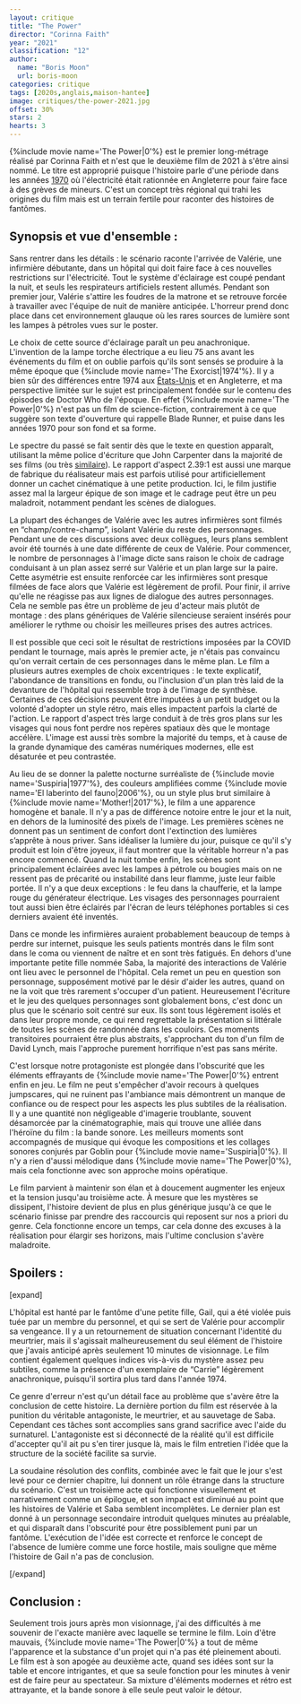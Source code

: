 ```yaml
---
layout: critique
title: "The Power"
director: "Corinna Faith"
year: "2021"
classification: "12"
author:
  name: "Boris Moon"
  url: boris-moon
categories: critique
tags: [2020s,anglais,maison-hantee]
image: critiques/the-power-2021.jpg
offset: 30%
stars: 2
hearts: 3
---
```


{%include movie name='The Power|0'%} est le premier long-métrage réalisé par Corinna Faith et n'est que le deuxième film de 2021 à s'être ainsi nommé. Le titre est approprié puisque l'histoire parle d'une période dans les années [1970](1970s) où l'électricité était rationnée en Angleterre pour faire face à des grèves de mineurs. C'est un concept très régional qui trahi les origines du film mais est un terrain fertile pour raconter des histoires de fantômes.

## Synopsis et vue d'ensemble :

Sans rentrer dans les détails : le scénario raconte l'arrivée de Valérie, une infirmière débutante, dans un hôpital qui doit faire face à ces nouvelles restrictions sur l'électricité. Tout le système d'éclairage est coupé pendant la nuit, et seuls les respirateurs artificiels restent allumés. Pendant son premier jour, Valérie s'attire les foudres de la matrone et se retrouve forcée à travailler avec l'équipe de nuit de manière anticipée. L'horreur prend donc place dans cet environnement glauque où les rares sources de lumière sont les lampes à pétroles vues sur le poster.

Le choix de cette source d'éclairage paraît un peu anachronique. L'invention de la lampe torche électrique a eu lieu 75 ans avant les événements du film et on oublie parfois qu'ils sont sensés se produire à la même époque que {%include movie name='The Exorcist|1974'%}. Il y a bien sûr des différences entre 1974 aux [États-Unis](americain) et en Angleterre, et ma perspective limitée sur le sujet est principalement fondée sur le contenu des épisodes de Doctor Who de l'époque. En effet {%include movie name='The Power|0'%} n'est pas un film de science-fiction, contrairement à ce que suggère son texte d'ouverture qui rappelle Blade Runner, et puise dans les années 1970 pour son fond et sa forme.

Le spectre du passé se fait sentir dès que le texte en question apparaît, utilisant la même police d'écriture que John Carpenter dans la majorité de ses films (ou très [similaire](https://en.wikipedia.org/wiki/Albertus_(typeface))). Le rapport d'aspect 2.39:1 est aussi une marque de fabrique du réalisateur mais est parfois utilisé pour artificiellement donner un cachet cinématique à une petite production. Ici, le film justifie assez mal la largeur épique de son image et le cadrage peut être un peu maladroit, notamment pendant les scènes de dialogues.

La plupart des échanges de Valérie avec les autres infirmières sont filmés en “champ/contre-champ”, isolant Valérie du reste des personnages. Pendant une de ces discussions avec deux collègues, leurs plans semblent avoir été tournés à une date différente de ceux de Valérie. Pour commencer, le nombre de personnages à l'image dicte sans raison le choix de cadrage conduisant à un plan assez serré sur Valérie et un plan large sur la paire. Cette asymétrie est ensuite renforcée car les infirmières sont presque filmées de face alors que Valérie est légèrement de profil. Pour finir, il arrive qu'elle ne réagisse pas aux lignes de dialogue des autres personnages. Cela ne semble pas être un problème de jeu d'acteur mais plutôt de montage : des plans génériques de Valérie silencieuse seraient insérés pour améliorer le rythme ou choisir les meilleures prises des autres actrices.

Il est possible que ceci soit le résultat de restrictions imposées par la COVID pendant le tournage, mais après le premier acte, je n'étais pas convaincu qu'on verrait certain de ces personnages dans le même plan. Le film a plusieurs autres exemples de choix excentriques : le texte explicatif, l'abondance de transitions en fondu, ou l'inclusion d'un plan très laid de la devanture de l'hôpital qui ressemble trop à de l'image de synthèse. Certaines de ces décisions peuvent être imputées à un petit budget ou la volonté d'adopter un style rétro, mais elles impactent parfois la clarté de l'action. Le rapport d'aspect très large conduit à de très gros plans sur les visages qui nous font perdre nos repères spatiaux dès que le montage accélère. L'image est aussi très sombre la majorité du temps, et à cause de la grande dynamique des caméras numériques modernes, elle est désaturée et peu contrastée.

Au lieu de se donner la palette nocturne surréaliste de {%include movie name='Suspiria|1977'%}, des couleurs amplifiées comme {%include movie name='El laberinto del fauno|2006'%}, ou un style plus brut similaire à {%include movie name='Mother!|2017'%}, le film a une apparence homogène et banale. Il n'y a pas de différence notoire entre le jour et la nuit, en dehors de la luminosité des pixels de l'image. Les premières scènes ne donnent pas un sentiment de confort dont l'extinction des lumières s’apprête à nous priver. Sans idéaliser la lumière du jour, puisque ce qu'il s'y produit est loin d'être joyeux, il faut montrer que la véritable horreur n'a pas encore commencé. Quand la nuit tombe enfin, les scènes sont principalement éclairées avec les lampes à pétrole ou bougies mais on ne ressent pas de précarité ou instabilité dans leur flamme, juste leur faible portée. Il n'y a que deux exceptions : le feu dans la chaufferie, et la lampe rouge du générateur électrique. Les visages des personnages pourraient tout aussi bien être éclairés par l'écran de leurs téléphones portables si ces derniers avaient été inventés.

Dans ce monde les infirmières auraient probablement beaucoup de temps à perdre sur internet, puisque les seuls patients montrés dans le film sont dans le coma ou viennent de naître et en sont très fatigués. En dehors d'une importante petite fille nommée Saba, la majorité des interactions de Valérie ont lieu avec le personnel de l'hôpital. Cela remet un peu en question son personnage, supposément motivé par le désir d'aider les autres, quand on ne la voit que très rarement s'occuper d'un patient. Heureusement l'écriture et le jeu des quelques personnages sont globalement bons, c'est donc un plus que le scénario soit centré sur eux. Ils sont tous légèrement isolés et dans leur propre monde, ce qui rend regrettable la présentation si littérale de toutes les scènes de randonnée dans les couloirs. Ces moments transitoires pourraient être plus abstraits, s'approchant du ton d'un film de David Lynch, mais l'approche purement horrifique n'est pas sans mérite.

C'est lorsque notre protagoniste est plongée dans l'obscurité que les éléments effrayants de {%include movie name='The Power|0'%} entrent enfin en jeu. Le film ne peut s'empêcher d'avoir recours à quelques jumpscares, qui ne ruinent pas l'ambiance mais démontrent un manque de confiance ou de respect pour les aspects les plus subtiles de la réalisation. Il y a une quantité non négligeable d'imagerie troublante, souvent désamorcée par la cinématographie, mais qui trouve une alliée dans l'héroïne du film : la bande sonore. Les meilleurs moments sont accompagnés de musique qui évoque les compositions et les collages sonores conjurés par Goblin pour {%include movie name='Suspiria|0'%}. Il n'y a rien d'aussi mélodique dans {%include movie name='The Power|0'%}, mais cela fonctionne avec son approche moins opératique.

Le film parvient à maintenir son élan et à doucement augmenter les enjeux et la tension jusqu'au troisième acte. À mesure que les mystères se dissipent, l'histoire devient de plus en plus générique jusqu'à ce que le scénario finisse par prendre des raccourcis qui reposent sur nos a priori du genre. Cela fonctionne encore un temps, car cela donne des excuses à la réalisation pour élargir ses horizons, mais l'ultime conclusion s'avère maladroite.

## Spoilers :

[expand]

L'hôpital est hanté par le fantôme d'une petite fille, Gail, qui a été violée puis tuée par un membre du personnel, et qui se sert de Valérie pour accomplir sa vengeance. Il y a un retournement de situation concernant l'identité du meurtrier, mais il s'agissait malheureusement du seul élément de l'histoire que j'avais anticipé après seulement 10 minutes de visionnage. Le film contient également quelques indices vis-à-vis du mystère assez peu subtiles, comme la présence d'un exemplaire de “Carrie” légèrement anachronique, puisqu'il sortira plus tard dans l'année 1974.

Ce genre d'erreur n'est qu'un détail face au problème que s'avère être la conclusion de cette histoire. La dernière portion du film est réservée à la punition du véritable antagoniste, le meurtrier, et au sauvetage de Saba. Cependant ces tâches sont accomplies sans grand sacrifice avec l'aide du surnaturel. L'antagoniste est si déconnecté de la réalité qu'il est difficile d'accepter qu'il ait pu s'en tirer jusque là, mais le film entretien l'idée que la structure de la société facilite sa survie.

La soudaine résolution des conflits, combinée avec le fait que le jour s'est levé pour ce dernier chapitre, lui donnent un rôle étrange dans la structure du scénario. C'est un troisième acte qui fonctionne visuellement et narrativement comme un épilogue, et son impact est diminué au point que les histoires de Valérie et Saba semblent incomplètes. Le dernier plan est donné à un personnage secondaire introduit quelques minutes au préalable, et qui disparaît dans l'obscurité pour être possiblement puni par un fantôme. L'exécution de l'idée est correcte et renforce le concept de l'absence de lumière comme une force hostile, mais souligne que même l'histoire de Gail n'a pas de conclusion.

[/expand]

## Conclusion :

Seulement trois jours après mon visionnage, j'ai des difficultés à me souvenir de l'exacte manière avec laquelle se termine le film. Loin d'être mauvais, {%include movie name='The Power|0'%} a tout de même l'apparence et la substance d'un projet qui n'a pas été pleinement abouti. Le film est à son apogée au deuxième acte, quand ses idées sont sur la table et encore intrigantes, et que sa seule fonction pour les minutes à venir est de faire peur au spectateur. Sa mixture d'éléments modernes et rétro est attrayante, et la bande sonore à elle seule peut valoir le détour.
